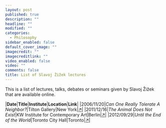 ```yaml
---
layout: post
published: true
description: ""
headline: ""
modified: ""
categories: 
  - Philosophy
sidebar_enabled: false
default_cover_image: ""
imagecredit: ""
imagecreditlink: ""
video_enabled: false
video: ""
comments: false
title: List of Slavoj Žižek lectures
---
```





This is a list of lectures, talks, debates or seminars given by Slavoj Žižek that are available online.

|__Date__|__Title__|__Institute__|__Location__|__Link__|
|2006/11/20|_Can One Really Tolerate A Neighbor?_|Tilton Gallery|New York|[↗](https://www.youtube.com/watch?v=UnT6ykrKLzY)|
|2011/12/16|_The Animal Does Not Exist_|KW Institute for Contemporary Art|Berlin|[↗](https://www.youtube.com/watch?v=EWLA3dseHQg)|
|2012/09/29|_Until the End of the World_|Toronto City Hall|Toronto|[↗](http://podbay.fm/show/129166905/e/1365827400?autostart=1)|
